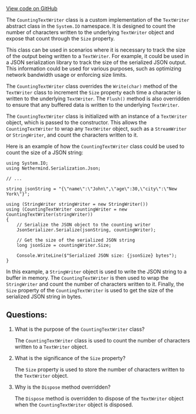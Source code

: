 [View code on GitHub](https://github.com/nethermindeth/nethermind/Nethermind.Serialization.Json/CountingTextWriter.cs)

The `CountingTextWriter` class is a custom implementation of the `TextWriter` abstract class in the `System.IO` namespace. It is designed to count the number of characters written to the underlying `TextWriter` object and expose that count through the `Size` property.

This class can be used in scenarios where it is necessary to track the size of the output being written to a `TextWriter`. For example, it could be used in a JSON serialization library to track the size of the serialized JSON output. This information could be used for various purposes, such as optimizing network bandwidth usage or enforcing size limits.

The `CountingTextWriter` class overrides the `Write(char)` method of the `TextWriter` class to increment the `Size` property each time a character is written to the underlying `TextWriter`. The `Flush()` method is also overridden to ensure that any buffered data is written to the underlying `TextWriter`.

The `CountingTextWriter` class is initialized with an instance of a `TextWriter` object, which is passed to the constructor. This allows the `CountingTextWriter` to wrap any `TextWriter` object, such as a `StreamWriter` or `StringWriter`, and count the characters written to it.

Here is an example of how the `CountingTextWriter` class could be used to count the size of a JSON string:

```
using System.IO;
using Nethermind.Serialization.Json;

// ...

string jsonString = "{\"name\":\"John\",\"age\":30,\"city\":\"New York\"}";

using (StringWriter stringWriter = new StringWriter())
using (CountingTextWriter countingWriter = new CountingTextWriter(stringWriter))
{
    // Serialize the JSON object to the counting writer
    JsonSerializer.Serialize(jsonString, countingWriter);

    // Get the size of the serialized JSON string
    long jsonSize = countingWriter.Size;

    Console.WriteLine($"Serialized JSON size: {jsonSize} bytes");
}
```

In this example, a `StringWriter` object is used to write the JSON string to a buffer in memory. The `CountingTextWriter` is then used to wrap the `StringWriter` and count the number of characters written to it. Finally, the `Size` property of the `CountingTextWriter` is used to get the size of the serialized JSON string in bytes.
## Questions: 
 1. What is the purpose of the `CountingTextWriter` class?
    
    The `CountingTextWriter` class is used to count the number of characters written to a `TextWriter` object.

2. What is the significance of the `Size` property?
    
    The `Size` property is used to store the number of characters written to the `TextWriter` object.

3. Why is the `Dispose` method overridden?
    
    The `Dispose` method is overridden to dispose of the `TextWriter` object when the `CountingTextWriter` object is disposed.